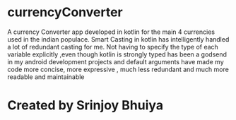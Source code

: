# currencyConverter
A currency Converter app developed in kotlin for the main 4 currencies used in the indian populace.
Smart Casting in kotlin has intelligently handled a lot of redundant casting for me.
Not having to specify the type of each variable explicitly ,even though kotlin is strongly typed has been a godsend in my android development projects and default arguments have made my code more concise, more expressive , much less redundant  and much more readable and maintainable  
# Created by Srinjoy Bhuiya
